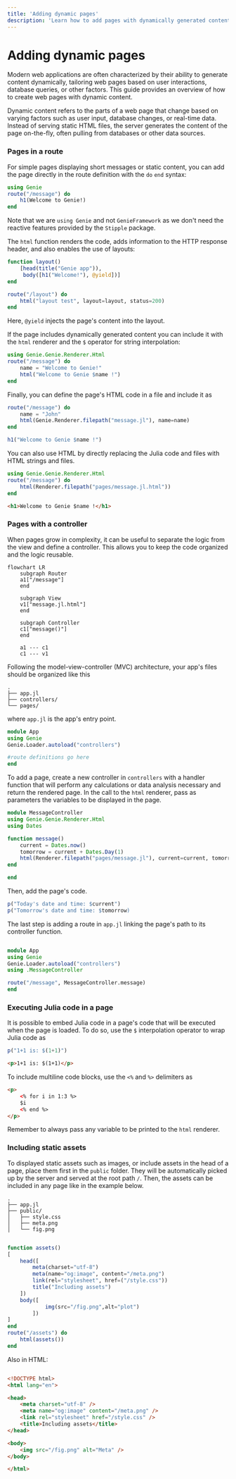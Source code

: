 ```yaml
---
title: 'Adding dynamic pages'
description: 'Learn how to add pages with dynamically generated content to your Genie app.'
---
```


# Adding dynamic pages

Modern web applications are often characterized by their ability to generate content dynamically, tailoring web pages based on user interactions, database queries, or other factors. This guide provides an overview of how to create web pages with dynamic content.

Dynamic content refers to the parts of a web page that change based on varying factors such as user input, database changes, or real-time data. Instead of serving static HTML files, the server generates the content of the page on-the-fly, often pulling from databases or other data sources.


### Pages in a route

For simple pages displaying short messages or static content, you can add the page directly in the route definition with the `do` `end` syntax:

```julia
using Genie
route("/message") do
    h1(Welcome to Genie!)
end
```
Note that we are `using Genie` and not `GenieFramework` as we don't need the reactive features provided by the `Stipple` package.

The `html` function renders the code, adds information to the HTTP response header, and also enables the use of layouts:
```julia
function layout()
    [head(title("Genie app")),
     body([h1("Welcome!"), @yield])]
end

route("/layout") do
    html("layout test", layout=layout, status=200)
end
```
Here, `@yield` injects the page's content into the layout.

If the page includes dynamically generated content you can include it with the `html` renderer and the `$` operator for string interpolation:

```julia
using Genie.Genie.Renderer.Html
route("/message") do
    name = "Welcome to Genie!"
    html("Welcome to Genie $name !")
end

```
Finally, you can define the page's HTML code in a file and include it as

```julia
route("/message") do
    name = "John"
    html(Genie.Renderer.filepath("message.jl"), name=name)
end
```

```julia [message.jl]
h1("Welcome to Genie $name !")
```


You can also use HTML by directly replacing the Julia code and files with HTML strings and files.

```julia
using Genie.Genie.Renderer.Html
route("/message") do
    html(Renderer.filepath("pages/message.jl.html"))
end

```


```html [message.jl.html]
<h1>Welcome to Genie $name !</h1>
```

### Pages with a controller

When pages grow in complexity, it can be useful to separate the logic from the view and define a controller. This allows you to keep the code organized and the logic reusable.

```mermaid
flowchart LR
    subgraph Router
    a1["/message"]
    end

    subgraph View
    v1["message.jl.html"]
    end

    subgraph Controller
    c1["message()"]
    end

    a1 --- c1
    c1 --- v1

```

Following the model-view-controller (MVC) architecture, your app's files should be organized like this

```
.
├── app.jl
├── controllers/
└── pages/

```
where `app.jl` is the app's entry point.

```julia [app.jl]
module App
using Genie
Genie.Loader.autoload("controllers")

#route definitions go here
end

```

To add a page, create a new controller in `controllers` with a handler function that will perform any calculations or data analysis necessary and return the rendered page. In the call to the `html` renderer, pass as parameters the variables to be displayed in the page.

```julia [MessageController.jl]
module MessageController
using Genie.Genie.Renderer.Html
using Dates

function message()
    current = Dates.now()
    tomorrow = current + Dates.Day(1)
    html(Renderer.filepath("pages/message.jl"), current=current, tomorrow=tomorrow)
end

end
```

Then, add the page's code.

```julia [message.jl]
p("Today's date and time: $current")
p("Tomorrow's date and time: $tomorrow)
```

The last step is adding a route in `app.jl` linking the page's path to its controller function.

```julia [app.jl]

module App
using Genie
Genie.Loader.autoload("controllers")
using .MessageController

route("/message", MessageController.message)
end
```

### Executing Julia code in a page

It is possible to embed Julia code in a page's code that will be executed when the page is loaded. To do so, use the `$` interpolation operator to wrap Julia code as

```julia [low-code]
p("1+1 is: $(1+1)")
```
```html [HTML]
<p>1+1 is: $(1+1)</p>
```

To include multiline code blocks, use the `<%` and `%>` delimiters as

```html [HTML]
<p>
    <% for i in 1:3 %>
    $i
    <% end %>
</p>
```
Remember to always pass any variable to be printed to the `html` renderer.

### Including static assets

To displayed static assets such as images, or include assets in the head of a page, place them first in the `public` folder. They will be automatically picked up by the server and served at the root path `/`. Then, the assets can be included in any page like in the example below.


```
.
├── app.jl
├── public/
│   ├── style.css
│   ├── meta.png
│   └── fig.png
```

```julia [app.jl]

function assets()
[
    head([
        meta(charset="utf-8")
        meta(name="og:image", content="/meta.png")
        link(rel="stylesheet", href=("/style.css"))
        title("Including assets")
    ])
    body([
            img(src="/fig.png",alt="plot")
        ])
]
end
route("/assets") do
    html(assets())
end
```

Also in HTML:

```html [assets.jl.html]

<!DOCTYPE html>
<html lang="en">

<head>
    <meta charset="utf-8" />
    <meta name="og:image" content="/meta.png" />
    <link rel="stylesheet" href="/style.css" />
    <title>Including assets</title>
</head>

<body>
    <img src="/fig.png" alt="Meta" />
</body>

</html>
```


